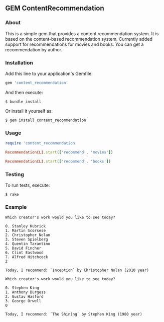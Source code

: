 ## GEM ContentRecommendation

### About

This is a simple gem that provides a content recommendation system. 
It is based on the content-based recommendation system.
Currently added support for recommendations for movies and books. 
You can get a recommendation by author.

### Installation

Add this line to your application's Gemfile:

```ruby
gem 'content_recommendation'
```

And then execute:
```shell
$ bundle install
```

Or install it yourself as:
```shell
$ gem install content_recommendation
```

### Usage

```ruby
require 'content_recommendation'

RecommendationCLI.start(['recommend', 'movies'])

RecommendationCLI.start(['recommend', 'books'])
```

### Testing

To run tests, execute:
```shell
$ rake
```


### Example

```shell
Which creator's work would you like to see today?

0. Stanley Kubrick
1. Martin Scorsese
2. Christopher Nolan
3. Steven Spielberg
4. Quentin Tarantino
5. David Fincher
6. Clint Eastwood
7. Alfred Hitchcock
2

Today, I recommend: `Inception` by Christopher Nolan (2010 year)
```

```shell
Which creator's work would you like to see today?

0. Stephen King
1. Anthony Burgess
2. Gustav Hasford
3. George Orwell
0

Today, I recommend: `The Shining` by Stephen King (1980 year)
```
